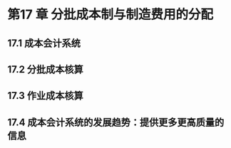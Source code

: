 # 第17 章 分批成本制与制造费用的分配





## 17.1 成本会计系统









## 17.2 分批成本核算





## 17.3 作业成本核算







## 17.4 成本会计系统的发展趋势：提供更多更高质量的信息

